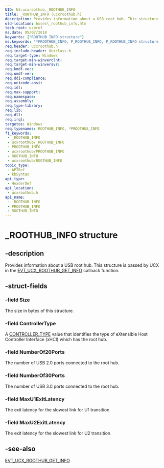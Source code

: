 ```yaml
---
UID: NS:ucxroothub._ROOTHUB_INFO
title: _ROOTHUB_INFO (ucxroothub.h)
description: Provides information about a USB root hub. This structure is passed by UCX in the EVT_UCX_ROOTHUB_GET_INFO callback function.
old-location: buses\_roothub_info.htm
tech.root: usbref
ms.date: 05/07/2018
keywords: ["ROOTHUB_INFO structure"]
ms.keywords: "*PROOTHUB_INFO, P_ROOTHUB_INFO, P_ROOTHUB_INFO structure pointer [Buses], ROOTHUB_INFO, ROOTHUB_INFO structure [Buses], _ROOTHUB_INFO, buses._roothub_info, ucxroothub/P_ROOTHUB_INFO, ucxroothub/_ROOTHUB_INFO"
req.header: ucxroothub.h
req.include-header: Ucxclass.h
req.target-type: Windows
req.target-min-winverclnt: 
req.target-min-winversvr: 
req.kmdf-ver: 
req.umdf-ver: 
req.ddi-compliance: 
req.unicode-ansi: 
req.idl: 
req.max-support: 
req.namespace: 
req.assembly: 
req.type-library: 
req.lib: 
req.dll: 
req.irql: 
targetos: Windows
req.typenames: ROOTHUB_INFO, *PROOTHUB_INFO
f1_keywords:
 - _ROOTHUB_INFO
 - ucxroothub/_ROOTHUB_INFO
 - PROOTHUB_INFO
 - ucxroothub/PROOTHUB_INFO
 - ROOTHUB_INFO
 - ucxroothub/ROOTHUB_INFO
topic_type:
 - APIRef
 - kbSyntax
api_type:
 - HeaderDef
api_location:
 - ucxroothub.h
api_name:
 - _ROOTHUB_INFO
 - PROOTHUB_INFO
 - ROOTHUB_INFO
---
```


# _ROOTHUB_INFO structure


## -description

Provides information about a USB root hub. This structure is passed by UCX in the <a href="/windows-hardware/drivers/ddi/ucxroothub/nc-ucxroothub-evt_ucx_roothub_get_info">EVT_UCX_ROOTHUB_GET_INFO</a> callback function.

## -struct-fields

### -field Size

The size in bytes of this structure.

### -field ControllerType

A <a href="/windows-hardware/drivers/ddi/ucxroothub/ne-ucxroothub-_controller_type">CONTROLLER_TYPE</a> value that identifies the type of eXtensible Host Controller Interface (xHCI) which has the root hub.

### -field NumberOf20Ports

The number of USB 2.0 ports connected to the root hub.

### -field NumberOf30Ports

The number of USB 3.0 ports connected to the root hub.

### -field MaxU1ExitLatency

The exit latency for the slowest link for U1 transition.

### -field MaxU2ExitLatency

The exit latency for the slowest link for U2 transition.

## -see-also

<a href="/windows-hardware/drivers/ddi/ucxroothub/nc-ucxroothub-evt_ucx_roothub_get_info">EVT_UCX_ROOTHUB_GET_INFO</a>

